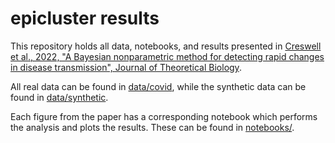 # epicluster results

This repository holds all data, notebooks, and results presented in [Creswell et al., 2022, "A Bayesian nonparametric method for detecting rapid changes in disease transmission", Journal of Theoretical Biology](https://www.sciencedirect.com/science/article/pii/S0022519322003423).

All real data can be found in [data/covid](https://github.com/SABS-R3-Epidemiology/epicluster-results/tree/main/data/covid), while the synthetic data can be found in [data/synthetic](https://github.com/SABS-R3-Epidemiology/epicluster-results/tree/main/data/synthetic).

Each figure from the paper has a corresponding notebook which performs the analysis and plots the results. These can be found in [notebooks/](https://github.com/SABS-R3-Epidemiology/epicluster-results/tree/main/notebooks).
